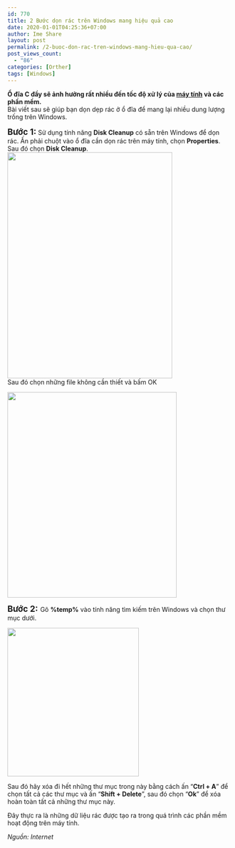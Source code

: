 ```yaml
---
id: 770
title: 2 Bước dọn rác trên Windows mang hiệu quả cao
date: 2020-01-01T04:25:36+07:00
author: Ime Share
layout: post
permalink: /2-buoc-don-rac-tren-windows-mang-hieu-qua-cao/
post_views_count:
  - "86"
categories: [Orther]
tags: [Windows]
---
```

**Ổ đĩa C đầy sẽ ảnh hưởng rất nhiều đến tốc độ xử lý của <a href="https://fptshop.com.vn/may-tinh-xach-tay" target="_blank" rel="noopener noreferrer">máy tính</a> và các phần mềm.**  
Bài viết sau sẽ giúp bạn dọn dẹp rác ở ổ đĩa để mang lại nhiều dung lượng trống trên Windows.

<span style="font-size: 14pt;"><strong>Bước 1:</strong></span> Sử dụng tính năng **Disk Cleanup** có sẵn trên Windows để dọn rác. Ấn phải chuột vào ổ đĩa cần dọn rác trên máy tính, chọn **Properties**. Sau đó chọn **Disk Cleanup**.  
[<img class="aligncenter wp-image-771 size-full" src="https://anhkevin.github.io/assets/img/uploads/2020/02/clear1.png" alt="" width="370" height="507" srcset="https://anhkevin.github.io/assets/img/uploads/2020/02/clear1.png 370w, https://anhkevin.github.io/assets/img/uploads/2020/02/clear1-219x300.png 219w, https://anhkevin.github.io/assets/img/uploads/2020/02/clear1-109x150.png 109w, https://anhkevin.github.io/assets/img/uploads/2020/02/clear1-300x411.png 300w" sizes="(max-width: 370px) 100vw, 370px" />](https://anhkevin.github.io/assets/img/uploads/2020/02/clear1.png)  
Sau đó chọn những file không cần thiết và bấm OK

[<img class="aligncenter wp-image-772 size-full" src="https://anhkevin.github.io/assets/img/uploads/2020/02/clear2.jpg" alt="" width="380" height="461" srcset="https://anhkevin.github.io/assets/img/uploads/2020/02/clear2.jpg 380w, https://anhkevin.github.io/assets/img/uploads/2020/02/clear2-247x300.jpg 247w, https://anhkevin.github.io/assets/img/uploads/2020/02/clear2-124x150.jpg 124w, https://anhkevin.github.io/assets/img/uploads/2020/02/clear2-300x364.jpg 300w" sizes="(max-width: 380px) 100vw, 380px" />](https://anhkevin.github.io/assets/img/uploads/2020/02/clear2.jpg)

<span style="font-size: 14pt;"><strong>Bước 2:</strong> </span>Gõ **%temp%** vào tính năng tìm kiếm trên Windows và chọn thư mục dưới.

[<img class="aligncenter wp-image-773 size-full" src="https://anhkevin.github.io/assets/img/uploads/2020/02/clear3.jpg" alt="" width="295" height="333" srcset="https://anhkevin.github.io/assets/img/uploads/2020/02/clear3.jpg 295w, https://anhkevin.github.io/assets/img/uploads/2020/02/clear3-266x300.jpg 266w, https://anhkevin.github.io/assets/img/uploads/2020/02/clear3-133x150.jpg 133w" sizes="(max-width: 295px) 100vw, 295px" />](https://anhkevin.github.io/assets/img/uploads/2020/02/clear3.jpg)

Sau đó hãy xóa đi hết những thư mục trong này bằng cách ấn “**Ctrl + A**” để chọn tất cả các thư mục và ấn “**Shift + Delete**”, sau đó chọn “**Ok**” để xóa hoàn toàn tất cả những thư mục này.

Đây thực ra là những dữ liệu rác được tạo ra trong quá trình các phần mềm hoạt động trên máy tính.

_Nguồn: Internet_